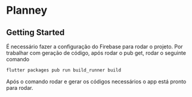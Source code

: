 # Planney
## Getting Started
É necessário fazer a configuração do Firebase para rodar o projeto.
Por trabalhar com geração de código, após rodar o pub get, rodar o seguinte comando 
```bash
flutter packages pub run build_runner build
```
Após o comando rodar e gerar os códigos necessários o app está pronto para rodar.
